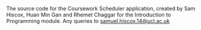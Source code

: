 The source code for the Coursework Scheduler application, created by Sam Hiscox, Huan Min Gan and Rhemet Chaggar for the Introduction to Programming module.
Any queries to samuel.hiscox.14@ucl.ac.uk
